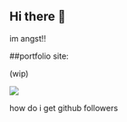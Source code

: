 ## Hi there 👋

im angst!!

##portfolio site:

(wip)

![](https://komarev.com/ghpvc/?username=xyangst)

how do i get github followers